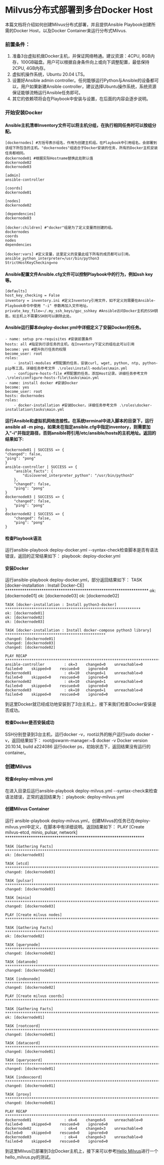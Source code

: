 # Milvus分布式部署到多台Docker Host
本篇文档将介绍如何创建Milvus分布式部署，并且提供Ansible Playbook创建所需的Docker Host，以及Docker Container来运行分布式Milvus.
### 前置条件：
1. 准备3台虚拟机做Docker主机，并保证网络畅通。建议资源：4CPU, 8GB内存，100GB磁盘。用户可以根据自身条件向上或向下调整配置，最低保持2CPU, 4GB内存。
2. 虚拟机操作系统，Ubuntu 20.04 LTS。
3. 设置好Ansible admin controller。任何能够运行Python与Ansible的设备都可以，用户如果新建Ansible controller，建议选择Ubuntu操作系统，系统资源保证能够流畅运行Ansible任务即可。
4. 其它的依赖项将会在Playbook中安装与设置，在后面的内容会逐步说明。
### 开始安装Docker
#### Ansible主机清单Inventory文件可以将主机分组，在执行相同任务时可以按组分配。
    [dockernodes] #方括号表示组名，作用为创建主机组。在Playbook中引用组名，会部署到该组下所包含的主机。"dockernodes"组适合于Docker安装的任务，所有的Docker主机安装任务都相同。
    dockernode01 #根据实际Hostname替换此处默认值
    dockernode02
    dockernode03

    [admin]
    ansible-controller

    [coords]
    dockernode01

    [nodes]
    dockernode02

    [dependencies]
    dockernode03

    [docker:children] #"docker"组是为了定义变量而创建的组。
    dockernodes
    coords
    nodes
    dependencies

    [docker:vars] #定义变量，这里定义的变量此组下所有的成员都可以引用。
    ansible_python_interpreter=/usr/bin/python3
    StrictHostKeyChecking=no
#### Ansible配置文件Ansible.cfg文件可以控制Playbook中的行为，例如ssh key等。
    [defaults]
    host_key_checking = False
    inventory = inventory.ini #定义Inventory引用文件，如不定义则需要在Ansible-Playbook命令中使用 "-i" 参数再加入文件地址。
    private_key_file=~/.my_ssh_keys/gpc_sshkey #Ansible访问Docker主机的SSH钥匙，如主机上不需要SSH则可以删除此处。
#### Ansible运行脚本deploy-docker.yml中详细定义了安装Docker的任务。
    - name: setup pre-requisites #安装前置条件
    hosts: all #指定执行该任务的主机，在Inventory下定义的组在此可以引用
    become: yes #提升执行任务的权限
    become_user: root
    roles:
        - install-modules #预配置的任务，安装curl, wget, python, ntp, python-pip等工具。详细任务参考文件 .\roles\install-modules\main.yml
        - configure-hosts-file #预配置的任务，添加Host记录。详细任务参考文件 .\roles\configure-hosts-file\tasks\main.yml
    - name: install docker #安装Docker
    become: yes
    become_user: root
    hosts: dockernodes
    roles:
        - docker-installation #安装Docker。详细任务参考文件 .\roles\docker-installation\tasks\main.yml
#### 运行Ansible和虚拟机网络连接性。在系统terminal中进入脚本的目录下，运行ansible all -m ping，如果未在指定ansible.cfg中指定inventory，则需要加入"-i"并指定路径，否则ansible将引用/etc/ansible/hosts的主机地址。返回的结果如下:
    dockernode01 | SUCCESS => {
    "changed": false,
    "ping": "pong"
    }
    ansible-controller | SUCCESS => {
        "ansible_facts": {
            "discovered_interpreter_python": "/usr/bin/python3"
        },
        "changed": false,
        "ping": "pong"
    }
    dockernode03 | SUCCESS => {
        "changed": false,
        "ping": "pong"
    }
    dockernode02 | SUCCESS => {
        "changed": false,
        "ping": "pong"
    }
#### 检查Playbook语法
运行ansible-playbook deploy-docker.yml --syntax-check检查脚本是否有语法错误，返回的正常结果如下：
    playbook: deploy-docker.yml
#### 安装Docker
运行ansible-playbook deploy-docker.yml，部分返回结果如下：
    TASK [docker-installation : Install Docker-CE] *******************************************************************
    ok: [dockernode01]
    ok: [dockernode03]
    ok: [dockernode02]

    TASK [docker-installation : Install python3-docker] **************************************************************
    ok: [dockernode01]
    ok: [dockernode02]
    ok: [dockernode03]

    TASK [docker-installation : Install docker-compose python3 library] **********************************************
    changed: [dockernode01]
    changed: [dockernode03]
    changed: [dockernode02]

    PLAY RECAP *******************************************************************************************************
    ansible-controller         : ok=3    changed=0    unreachable=0    failed=0    skipped=0    rescued=0    ignored=0
    dockernode01               : ok=10   changed=1    unreachable=0    failed=0    skipped=0    rescued=0    ignored=0
    dockernode02               : ok=10   changed=1    unreachable=0    failed=0    skipped=0    rescued=0    ignored=0
    dockernode03               : ok=10   changed=1    unreachable=0    failed=0    skipped=0    rescued=0    ignored=0
到这里Docker就已经成功地安装到了3台主机上，接下来我们检查Docker安装是否成功。
#### 检查Docker是否安装成功
SSH分别登录到3台主机，运行docker -v，root以外的帐户运行sudo docker -v，返回结果如下：
    root@swarm-manager:~$ docker -v
    Docker version 20.10.14, build a224086
运行docker ps，初始状态下，返回结果没有运行的container。
### 创建Milvus
#### 检查deploy-milvus.yml
在进入目录后运行ansible-playbook deploy-milvus.yml --syntax-check来检查语法错误，正常的返回结果为：
    playbook: deploy-milvus.yml

#### 创建Milvus Container
运行 ansible-playbook deploy-milvus.yml，创建Milvus的任务已在deploy-milvus.yml中定义，在脚本中有详细说明。返回结果如下：
    PLAY [Create milvus-etcd, minio, pulsar, network] *****************************************************************

    TASK [Gathering Facts] ********************************************************************************************
    ok: [dockernode03]

    TASK [etcd] *******************************************************************************************************
    changed: [dockernode03]

    TASK [pulsar] *****************************************************************************************************
    changed: [dockernode03]

    TASK [minio] ******************************************************************************************************
    changed: [dockernode03]

    PLAY [Create milvus nodes] ****************************************************************************************

    TASK [Gathering Facts] ********************************************************************************************
    ok: [dockernode02]

    TASK [querynode] **************************************************************************************************
    changed: [dockernode02]

    TASK [datanode] ***************************************************************************************************
    changed: [dockernode02]

    TASK [indexnode] **************************************************************************************************
    changed: [dockernode02]

    PLAY [Create milvus coords] ***************************************************************************************

    TASK [Gathering Facts] ********************************************************************************************
    ok: [dockernode01]

    TASK [rootcoord] **************************************************************************************************
    changed: [dockernode01]

    TASK [datacoord] **************************************************************************************************
    changed: [dockernode01]

    TASK [querycoord] *************************************************************************************************
    changed: [dockernode01]

    TASK [indexcoord] *************************************************************************************************
    changed: [dockernode01]

    TASK [proxy] ******************************************************************************************************
    changed: [dockernode01]

    PLAY RECAP ********************************************************************************************************
    dockernode01               : ok=6    changed=5    unreachable=0    failed=0    skipped=0    rescued=0    ignored=0
    dockernode02               : ok=4    changed=3    unreachable=0    failed=0    skipped=0    rescued=0    ignored=0
    dockernode03               : ok=4    changed=3    unreachable=0    failed=0    skipped=0    rescued=0    ignored=0
到这里Milvus已部署到3台Docker主机上，接下来可以参考[Hello Milvus](https://milvus.io/docs/v2.0.x/example_code.md)进行一个hello_milvus.py的测试。